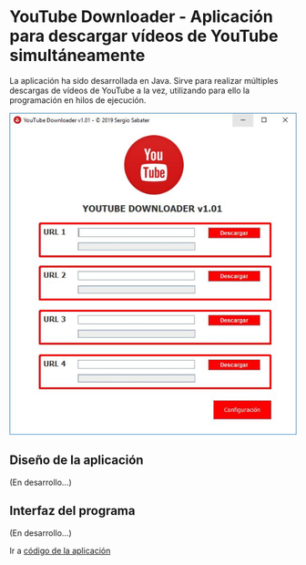 # YouTube Downloader - Aplicación para descargar vídeos de YouTube simultáneamente

La aplicación ha sido desarrollada en Java. Sirve para realizar múltiples descargas de vídeos de YouTube a la vez, utilizando para ello la programación en hilos de ejecución.

<p align="center">
  <img src="https://github.com/sergiosabater/PSP/blob/master/Recursos/Imagenes/YouTubeDownloader.JPG" width="600"/>
</p>


## Diseño de la aplicación

(En desarrollo...)


  
  
## Interfaz del programa

(En desarrollo...)


Ir a [código de la aplicación](https://github.com/sergiosabater/PSP/tree/master/Actividades%20Java/YouTubeDownloader)






